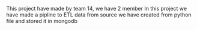 This project have made by team 14, we have 2 member
In this project we have made a pipline to ETL data from source we have created from python file and stored it in mongodb

